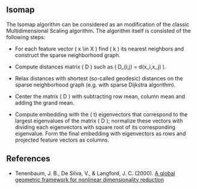 Isomap
------

The Isomap algorithm can be considered as an modification of the classic Multidimensional
Scaling algorithm. The algorithm itself is consisted of the following steps:

* For each feature vector \( x \in X \) find \( k \) its nearest neighbors and
  construct the sparse neighborhood graph.

* Compute distances matrix \( D \) such as \( D_{i,j} = d(x_i,x_j) \).
 
* Relax distances with shortest (so-called geodesic) distances on the sparse 
  neighborhood graph (e.g. with sparse Dijkstra algorithm).

* Center the matrix \( D \) with subtracting row mean, column mean and adding the 
  grand mean.

* Compute embedding with the \( t\) eigenvectors that correspond to the 
  largest eigenvalues of the matrix \( D \); normalize these vectors
  with dividing each eigenvectors with square root of its corresponding
  eigenvalue. Form the final embedding with eigenvectors as rows and projected
  feature vectors as columns.

References
----------

* Tenenbaum, J. B., De Silva, V., & Langford, J. C. (2000). 
  [A global geometric framework for nonlinear dimensionality reduction](http://www.robots.ox.ac.uk/~az/lectures/ml/tenenbaum-isomap-Science2000.pdf)

